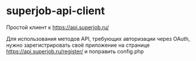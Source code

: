 superjob-api-client
===================

Простой клиент к https://api.superjob.ru/

Для использования методов API, требующих авторизации через OAuth, нужно зарегистрировать своё приложение на странице https://api.superjob.ru/register/  и поправить config.php
